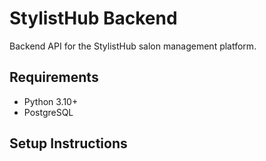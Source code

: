 # StylistHub Backend

Backend API for the StylistHub salon management platform.

## Requirements

- Python 3.10+
- PostgreSQL

## Setup Instructions

